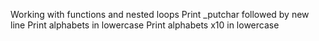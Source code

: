 Working with functions and nested loops
Print _putchar followed by new line
Print alphabets in lowercase
Print alphabets x10 in lowercase
